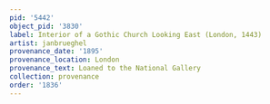 ```yaml
---
pid: '5442'
object_pid: '3830'
label: Interior of a Gothic Church Looking East (London, 1443)
artist: janbrueghel
provenance_date: '1895'
provenance_location: London
provenance_text: Loaned to the National Gallery
collection: provenance
order: '1836'
---
```

